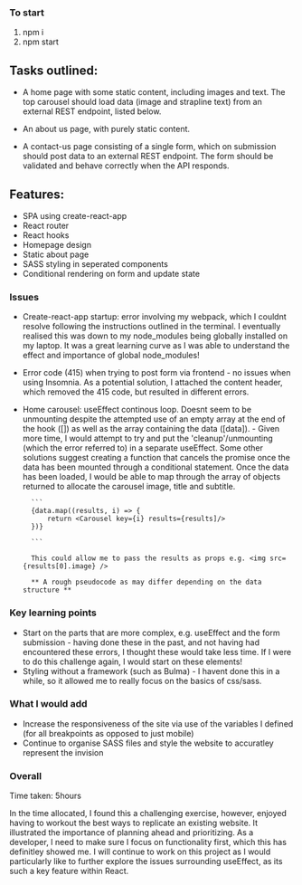 ### To start

1. npm i
2. npm start

## Tasks outlined:

- A home page with some static content, including images and text. The top carousel should load data (image and strapline text) from an external REST endpoint, listed below.

- An about us page, with purely static content.

- A contact-us page consisting of a single form, which on submission should post data to an external REST endpoint. The form should be validated and behave correctly when the API responds.

## Features:

- SPA using create-react-app
- React router
- React hooks
- Homepage design
- Static about page
- SASS styling in seperated components
- Conditional rendering on form and update state

### Issues

- Create-react-app startup: error involving my webpack, which I couldnt resolve following the instructions outlined in the terminal. I eventually realised this was down to my node_modules being globally installed on my laptop. It was a great learning curve as I was able to understand the effect and importance of global node_modules!

- Error code (415) when trying to post form via frontend - no issues when using Insomnia. As a potential solution, I attached the content header, which removed the 415 code, but resulted in different errors.

- Home carousel: useEffect continous loop. Doesnt seem to be unmounting despite the attempted use of an empty array at the end of the hook ([]) as well as the array containing the data ([data]). - Given more time, I would attempt to try and put the 'cleanup'/unmounting (which the error referred to) in a separate useEffect. Some other solutions suggest creating a function that cancels the promise once the data has been mounted through a conditional statement. Once the data has been loaded, I would be able to map through the array of objects returned to allocate the carousel image, title and subtitle.

      	```
      	{data.map((results, i) => {
      		return <Carousel key={i} results={results]/>
      	})}

      	```

      	This could allow me to pass the results as props e.g. <img src={results[0].image} />

      	** A rough pseudocode as may differ depending on the data structure **

### Key learning points

- Start on the parts that are more complex, e.g. useEffect and the form submission - having done these in the past, and not having had encountered these errors, I thought these would take less time. If I were to do this challenge again, I would start on these elements!
- Styling without a framework (such as Bulma) - I havent done this in a while, so it allowed me to really focus on the basics of css/sass.

### What I would add

- Increase the responsiveness of the site via use of the variables I defined (for all breakpoints as opposed to just mobile)
- Continue to organise SASS files and style the website to accuratley represent the invision
### Overall

Time taken: 5hours

In the time allocated, I found this a challenging exercise, however, enjoyed having to workout the best ways to replicate an existing website. It illustrated the importance of planning ahead and prioritizing. As a developer, I need to make sure I focus on functionality first, which this has definitley showed me. I will continue to work on this project as I would particularly like to further explore the issues surrounding useEffect, as its such a key feature within React.

